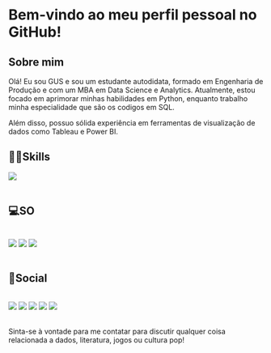 <div class="markdown-body">

# Bem-vindo ao meu perfil pessoal no GitHub!

## Sobre mim
Olá! Eu sou GUS e sou um estudante autodidata, formado em Engenharia de Produção e com um MBA em Data Science e Analytics. Atualmente, estou focado em aprimorar minhas habilidades em Python, enquanto trabalho minha especialidade que são os codigos em SQL. 

Além disso, possuo sólida experiência em ferramentas de visualização de dados como Tableau e Power BI.

## 🐱‍👤Skills
<div>
  <img src="https://skillicons.dev/icons?i=gcp,python,git&perline=3">
</div><br>

## 💻SO
<div style="display: inline_block"> <br>
<img src = 'https://img.shields.io/badge/mac%20os-000000?style=for-the-badge&logo=apple&logoColor=white'>
<img src = 'https://img.shields.io/badge/Linux_Mint-87CF3E?style=for-the-badge&logo=linux-mint&logoColor=white'>  
<img src = 'https://img.shields.io/badge/Android-3DDC84?style=for-the-badge&logo=android&logoColor=white'>
</div> <br>

## 📱Social
<div style="display: inline_block"> <br>
<a href="https://public.tableau.com/app/profile/gustavo.santos.jos."><img src="https://img.shields.io/badge/Tableau-E97627?style=for-the-badge&logo=Tableau&logoColor=white"></a>
<a href="https://www.linkedin.com/in/gusdata"><img src='https://img.shields.io/badge/LinkedIn-0077B5?style=for-the-badge&logo=linkedin&logoColor=white'></a>
<a href="https://api.whatsapp.com/send?phone=5511970190176"><img src='https://img.shields.io/badge/WhatsApp-25D366?style=for-the-badge&logo=whatsapp&logoColor=white'></a>
<a href="https://t.me/FiodorDostoievski"><img src='https://img.shields.io/badge/Telegram-2CA5E0?style=for-the-badge&logo=telegram&logoColor=white'></a>
<a href="https://www.instagram.com/gus.net.br/"><img src = 'https://img.shields.io/badge/Instagram-E4405F?style=for-the-badge&logo=instagram&logoColor=white'></a>
</div> <br>

Sinta-se à vontade para me contatar para discutir qualquer coisa relacionada a dados, literatura, jogos ou cultura pop!

</div>
